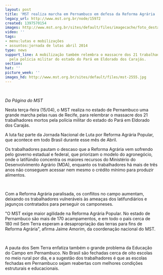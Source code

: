 ```yaml
---
layout: post
title: 'MST realiza marcha em Pernambuco em defesa da Reforma Agrária '
legacy_url: http://www.mst.org.br/node/15972
created: 1397570154
images: http://www.mst.org.br/sites/default/files/imagecache/foto_destaque/mst-2555.jpg
video: ''
tags:
- menu:lutas e mobilizações
- assuntos:jornada de lutas abril 2014
type: news
support_line: A mobilização também relembra o massacre dos 21 trabalhadores mortos
  pela polícia militar do estado do Pará em Eldorado dos Carajás.
section: 
hat: ''
picture_week: ''
images_hd: http://www.mst.org.br/sites/default/files/mst-2555.jpg
---
```

<p>&nbsp;</p><p class="MsoNormal"><em>Da Página do&nbsp;MST</em></p>  <p class="MsoNormal">Nesta terça-feira (15/04), o MST realiza no estado de Pernambuco uma grande marcha pelas ruas de Recife, para relembrar o massacre dos 21 trabalhadores mortos pela polícia militar do estado do Pará em Eldorado dos Carajás.</p><p class="MsoNormal">A luta faz parte da Jornada Nacional de Luta por Reforma Agrária Popular, que acontece em todo Brasil durante esse mês de Abril.</p><p>Os trabalhadores pautam o descaso que a Reforma Agrária vem sofrendo pelo governo estadual e federal, que priorizam o modelo do agronegócio, onde o latifúndio concentra os maiores recursos do Ministério do Desenvolvimento Agrário (MDA), enquanto os trabalhadores há mais de três anos não conseguem acessar nem mesmo o crédito mínimo para produzir alimentos.</p><p>&nbsp;</p><p>Com a Reforma Agrária paralisada, os conflitos no campo aumentam, deixando os trabalhadores vulneráveis às ameaças dos latifundiários e jagunços contratados para perseguir os camponeses.</p><p>"O MST exige maior agilidade na Reforma Agrária Popular. No estado de Pernambuco são mais de 170 acampamentos, e em todo o país cerca de 180 mil Sem Terra esperam a desapropriação das terras para fins de Reforma Agrária", afirma Jaime Amorim, da coordenação nacional do MST.</p><p>&nbsp;</p><p class="MsoNormal">A pauta dos Sem Terra enfatiza também o grande problema da Educação do Campo em Pernambuco. No Brasil são fechadas cerca de oito escolas no meio rural por dia, e a sugestão dos trabalhadores é que as escolas fechadas em Pernambuco sejam reabertas com melhores condições estruturais e educacionais.</p><p>&nbsp;</p>

